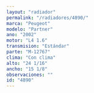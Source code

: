 ```yaml
---
layout: "radiador"
permalink: "/radiadores/4890/"
marca: "Peugeot"
modelo: "Partner"
ano: "2002"
motor: "L4 1.6"
transmision: "Estándar"
parte: "M-12767"
clima: "Con clima"
alto: "24 1/16"
ancho: "15 1/8"
observaciones: ""
id: "4890"
---
```


